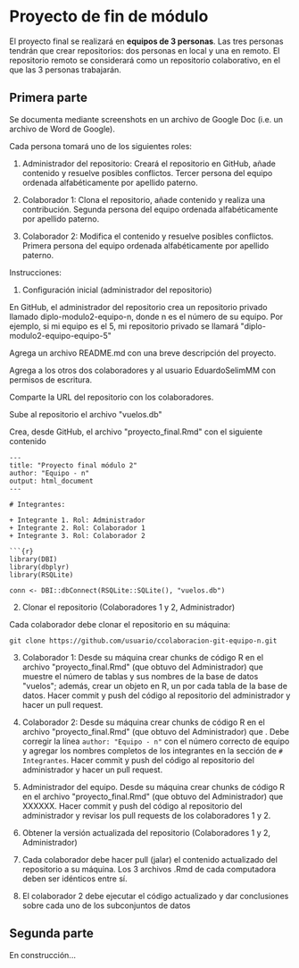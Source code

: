 # Proyecto de fin de módulo

El proyecto final se realizará en **equipos de 3 personas**. Las tres personas tendrán que crear repositorios: dos personas en local y una en remoto. El repositorio remoto se considerará como un repositorio colaborativo, en el que las 3 personas trabajarán.

## Primera parte

Se documenta mediante screenshots en un archivo de Google Doc (i.e. un archivo de Word de Google).

Cada persona tomará uno de los siguientes roles:

1. Administrador del repositorio: Creará el repositorio en GitHub, añade contenido y resuelve posibles conflictos. Tercer persona del equipo ordenada alfabéticamente por apellido paterno.

2. Colaborador 1: Clona el repositorio, añade contenido y realiza una contribución. Segunda persona del equipo ordenada alfabéticamente por apellido paterno.

3. Colaborador 2: Modifica el contenido y resuelve posibles conflictos. Primera persona del equipo ordenada alfabéticamente por apellido paterno.

Instrucciones:

1. Configuración inicial (administrador del repositorio)

En GitHub, el administrador del repositorio crea un repositorio privado llamado diplo-modulo2-equipo-n, donde n es el número de su equipo. Por ejemplo, si mi equipo es el 5, mi repositorio privado se llamará "diplo-modulo2-equipo-equipo-5"

Agrega un archivo README.md con una breve descripción del proyecto.

Agrega a los otros dos colaboradores y al usuario EduardoSelimMM con permisos de escritura.

Comparte la URL del repositorio con los colaboradores.

Sube al repositorio el archivo "vuelos.db"

Crea, desde GitHub, el archivo "proyecto_final.Rmd" con el siguiente contenido

```
---
title: "Proyecto final módulo 2"
author: "Equipo - n"
output: html_document
---

# Integrantes:

+ Integrante 1. Rol: Administrador
+ Integrante 2. Rol: Colaborador 1
+ Integrante 3. Rol: Colaborador 2

```{r}
library(DBI)
library(dbplyr)
library(RSQLite)

conn <- DBI::dbConnect(RSQLite::SQLite(), "vuelos.db")
```

2. Clonar el repositorio (Colaboradores 1 y 2, Administrador)

Cada colaborador debe clonar el repositorio en su máquina:

```
git clone https://github.com/usuario/ccolaboracion-git-equipo-n.git
```

3. Colaborador 1: Desde su máquina crear chunks de código R en el archivo "proyecto_final.Rmd" (que obtuvo del Administrador) que muestre el número de tablas y sus nombres de la base de datos "vuelos"; además, crear un objeto en R, un por cada tabla de la base de datos. Hacer commit y push del código al repositorio del administrador y hacer un pull request.

4. Colaborador 2: Desde su máquina crear chunks de código R en el archivo "proyecto_final.Rmd" (que obtuvo del Administrador) que 
. Debe corregir la línea `author: "Equipo - n"` con el número correcto de equipo y agregar los nombres completos de los integrantes en la sección de `# Integrantes`. Hacer commit y push del código al repositorio del administrador y hacer un pull request.

5. Administrador del equipo. Desde su máquina crear chunks de código R en el archivo "proyecto_final.Rmd" (que obtuvo del Administrador) que XXXXXX. Hacer commit y push del código al repositorio del administrador y revisar los pull requests de los colaboradores 1 y 2.

6. Obtener la versión actualizada del repositorio (Colaboradores 1 y 2, Administrador)

7. Cada colaborador debe hacer pull (jalar) el contenido actualizado del repositorio a su máquina. Los 3 archivos .Rmd de cada computadora deben ser idénticos entre sí.
   
9. El colaborador 2 debe ejecutar el código actualizado y dar conclusiones sobre cada uno de los subconjuntos de datos

## Segunda parte

En construcción...
